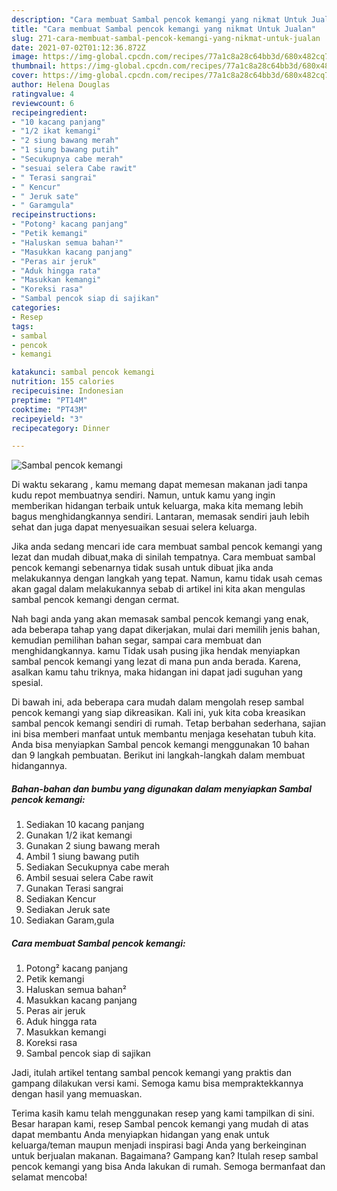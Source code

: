 ```yaml
---
description: "Cara membuat Sambal pencok kemangi yang nikmat Untuk Jualan"
title: "Cara membuat Sambal pencok kemangi yang nikmat Untuk Jualan"
slug: 271-cara-membuat-sambal-pencok-kemangi-yang-nikmat-untuk-jualan
date: 2021-07-02T01:12:36.872Z
image: https://img-global.cpcdn.com/recipes/77a1c8a28c64bb3d/680x482cq70/sambal-pencok-kemangi-foto-resep-utama.jpg
thumbnail: https://img-global.cpcdn.com/recipes/77a1c8a28c64bb3d/680x482cq70/sambal-pencok-kemangi-foto-resep-utama.jpg
cover: https://img-global.cpcdn.com/recipes/77a1c8a28c64bb3d/680x482cq70/sambal-pencok-kemangi-foto-resep-utama.jpg
author: Helena Douglas
ratingvalue: 4
reviewcount: 6
recipeingredient:
- "10 kacang panjang"
- "1/2 ikat kemangi"
- "2 siung bawang merah"
- "1 siung bawang putih"
- "Secukupnya cabe merah"
- "sesuai selera Cabe rawit"
- " Terasi sangrai"
- " Kencur"
- " Jeruk sate"
- " Garamgula"
recipeinstructions:
- "Potong² kacang panjang"
- "Petik kemangi"
- "Haluskan semua bahan²"
- "Masukkan kacang panjang"
- "Peras air jeruk"
- "Aduk hingga rata"
- "Masukkan kemangi"
- "Koreksi rasa"
- "Sambal pencok siap di sajikan"
categories:
- Resep
tags:
- sambal
- pencok
- kemangi

katakunci: sambal pencok kemangi 
nutrition: 155 calories
recipecuisine: Indonesian
preptime: "PT14M"
cooktime: "PT43M"
recipeyield: "3"
recipecategory: Dinner

---
```



![Sambal pencok kemangi](https://img-global.cpcdn.com/recipes/77a1c8a28c64bb3d/680x482cq70/sambal-pencok-kemangi-foto-resep-utama.jpg)

Di waktu  sekarang , kamu memang dapat memesan makanan jadi tanpa kudu repot membuatnya sendiri. Namun, untuk kamu yang ingin memberikan hidangan terbaik untuk keluarga, maka kita memang lebih bagus menghidangkannya sendiri. Lantaran, memasak sendiri jauh lebih sehat dan juga dapat menyesuaikan sesuai selera keluarga.

Jika anda sedang mencari ide cara membuat sambal pencok kemangi yang lezat dan mudah dibuat,maka di sinilah tempatnya. Cara membuat sambal pencok kemangi  sebenarnya tidak susah untuk dibuat jika anda melakukannya dengan langkah yang tepat. Namun, kamu tidak usah cemas akan gagal dalam melakukannya 
sebab di artikel ini kita akan mengulas sambal pencok kemangi dengan cermat.  



Nah bagi anda yang akan memasak sambal pencok kemangi yang enak, ada beberapa tahap yang dapat dikerjakan, mulai dari memilih jenis bahan, kemudian pemilihan bahan segar, sampai cara membuat dan menghidangkannya. kamu Tidak usah pusing jika hendak menyiapkan sambal pencok kemangi yang lezat di mana pun anda berada. Karena, asalkan kamu  tahu triknya, maka hidangan ini dapat jadi suguhan yang spesial.

Di bawah ini, ada beberapa cara mudah dalam mengolah resep sambal pencok kemangi yang siap dikreasikan. Kali ini, yuk kita coba kreasikan sambal pencok kemangi sendiri di rumah. Tetap berbahan sederhana, sajian ini bisa memberi manfaat untuk membantu menjaga kesehatan tubuh kita. Anda bisa menyiapkan Sambal pencok kemangi menggunakan 10 bahan dan 9 langkah pembuatan. Berikut ini langkah-langkah dalam membuat hidangannya.

<!--inarticleads1-->

##### Bahan-bahan dan bumbu yang digunakan dalam menyiapkan Sambal pencok kemangi:

1. Sediakan 10 kacang panjang
1. Gunakan 1/2 ikat kemangi
1. Gunakan 2 siung bawang merah
1. Ambil 1 siung bawang putih
1. Sediakan Secukupnya cabe merah
1. Ambil sesuai selera Cabe rawit
1. Gunakan  Terasi sangrai
1. Sediakan  Kencur
1. Sediakan  Jeruk sate
1. Sediakan  Garam,gula




<!--inarticleads2-->

##### Cara membuat Sambal pencok kemangi:

1. Potong² kacang panjang
1. Petik kemangi
1. Haluskan semua bahan²
1. Masukkan kacang panjang
1. Peras air jeruk
1. Aduk hingga rata
1. Masukkan kemangi
1. Koreksi rasa
1. Sambal pencok siap di sajikan




Jadi, itulah artikel tentang  sambal pencok kemangi  yang praktis dan gampang dilakukan versi kami. Semoga kamu bisa mempraktekkannya dengan hasil yang memuaskan. 

Terima kasih kamu telah menggunakan resep yang kami tampilkan di sini. Besar harapan kami, resep  Sambal pencok kemangi yang mudah di atas dapat membantu Anda menyiapkan hidangan yang enak untuk keluarga/teman maupun menjadi inspirasi bagi Anda yang berkeinginan untuk berjualan makanan. Bagaimana? Gampang kan? Itulah resep sambal pencok kemangi yang bisa Anda lakukan di rumah. Semoga bermanfaat dan selamat mencoba!

